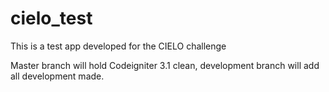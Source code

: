 # cielo_test

This is a test app developed for the CIELO challenge


Master branch will hold Codeigniter 3.1 clean, development branch will add all development made.
